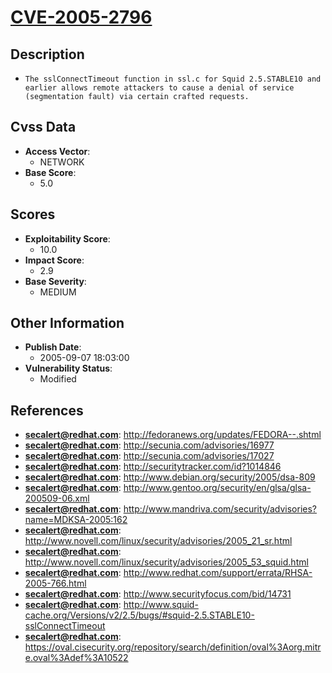 
# [CVE-2005-2796](https://cve.mitre.org/cgi-bin/cvename.cgi?name=CVE-2005-2796)

## Description

- `The sslConnectTimeout function in ssl.c for Squid 2.5.STABLE10 and earlier allows remote attackers to cause a denial of service (segmentation fault) via certain crafted requests.`

## Cvss Data

- **Access Vector**:
  - NETWORK
- **Base Score**:
  - 5.0

## Scores

- **Exploitability Score**:
  - 10.0
- **Impact Score**:
  - 2.9
- **Base Severity**:
  - MEDIUM

## Other Information

- **Publish Date**:
  - 2005-09-07 18:03:00
- **Vulnerability Status**:
  - Modified

## References

- **secalert@redhat.com**: http://fedoranews.org/updates/FEDORA--.shtml
- **secalert@redhat.com**: http://secunia.com/advisories/16977
- **secalert@redhat.com**: http://secunia.com/advisories/17027
- **secalert@redhat.com**: http://securitytracker.com/id?1014846
- **secalert@redhat.com**: http://www.debian.org/security/2005/dsa-809
- **secalert@redhat.com**: http://www.gentoo.org/security/en/glsa/glsa-200509-06.xml
- **secalert@redhat.com**: http://www.mandriva.com/security/advisories?name=MDKSA-2005:162
- **secalert@redhat.com**: http://www.novell.com/linux/security/advisories/2005_21_sr.html
- **secalert@redhat.com**: http://www.novell.com/linux/security/advisories/2005_53_squid.html
- **secalert@redhat.com**: http://www.redhat.com/support/errata/RHSA-2005-766.html
- **secalert@redhat.com**: http://www.securityfocus.com/bid/14731
- **secalert@redhat.com**: http://www.squid-cache.org/Versions/v2/2.5/bugs/#squid-2.5.STABLE10-sslConnectTimeout
- **secalert@redhat.com**: https://oval.cisecurity.org/repository/search/definition/oval%3Aorg.mitre.oval%3Adef%3A10522
